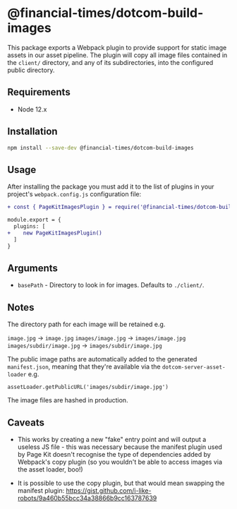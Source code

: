 # @financial-times/dotcom-build-images

This package exports a Webpack plugin to provide support for static image assets in our asset pipeline.
The plugin will copy all image files contained in the `client/` directory, and any of its subdirectories, into the configured public directory. 


## Requirements

* Node 12.x


## Installation

```sh
npm install --save-dev @financial-times/dotcom-build-images
```

## Usage

After installing the package you must add it to the list of plugins in your project's `webpack.config.js` configuration file:

```diff
+ const { PageKitImagesPlugin } = require('@financial-times/dotcom-build-images')

module.export = {
  plugins: [
+    new PageKitImagesPlugin()
  ]
}
```

## Arguments

- `basePath` - Directory to look in for images. Defaults to `./client/`.


## Notes

The directory path for each image will be retained e.g.

`image.jpg` -> `image.jpg`
`images/image.jpg` -> `images/image.jpg`
`images/subdir/image.jpg` -> `images/subdir/image.jpg`

The public image paths are automatically added to the generated `manifest.json`,
meaning that they're available via the `dotcom-server-asset-loader` e.g.

```
assetLoader.getPublicURL('images/subdir/image.jpg')
```

The image files are hashed in production.

## Caveats

- This works by creating a new "fake" entry point and will output a useless
  JS file - this was necessary because the manifest plugin used by Page Kit
  doesn't recognise the type of dependencies added by Webpack's copy plugin
  (so you wouldn't be able to access images via the asset loader, boo!)

- It is possible to use the copy plugin, but that would mean swapping the
  manifest plugin: https://gist.github.com/i-like-robots/9a460b55bcc34a38866b9cc163787639
